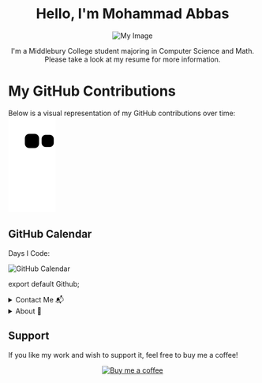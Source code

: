 <h1 align="center">Hello, I'm Mohammad Abbas</h1>
<p align="center">
  <img src="https://drive.google.com/uc?export=view&id=10sRc2OBvElPP9nH16xxo_p1i3Yi_deMP" alt="My Image" width="300"/>
</p>
<p align="center">I'm a Middlebury College student majoring in Computer Science and Math. Please take a look at my resume for more information.</p>

# My GitHub Contributions

Below is a visual representation of my GitHub contributions over time:
![GitHub Contributions Snake](https://github.com/MohammadAbbas393/MohammadAbbas393/blob/output/github-contribution-grid-snake.svg)


## GitHub Calendar

Days I Code:

![GitHub Calendar](https://ghcalendar.xyz/MohammadAbbas393)


export default Github;

<details>
<summary>Contact Me 📬</summary>
You can reach me by:

[![LinkedIn](https://img.shields.io/badge/LinkedIn-0077B5?style=flat&logo=linkedin&logoColor=white)](https://www.linkedin.com/in/mohammadabbas1594/)
[![Gmail](https://img.shields.io/badge/Gmail-D14836?style=flat&logo=gmail&logoColor=white)](mailto:mohamadabbas393@gmail.com)
[![Instagram](https://img.shields.io/badge/Instagram-E4405F?style=flat&logo=instagram&logoColor=white)](https://www.instagram.com/mohamad._.abbas/)

</details>

<details>
<summary>About 👤</summary>
About this Account

- [Website](Your_Website_URL)

</details>

Support
-------
If you like my work and wish to support it, feel free to buy me a coffee!

<p align="center">
  <a href="https://www.buymeacoffee.com/mohamadabb3">
    <img src="https://www.buymeacoffee.com/assets/img/custom_images/orange_img.png" alt="Buy me a coffee"/>
  </a>
</p>
